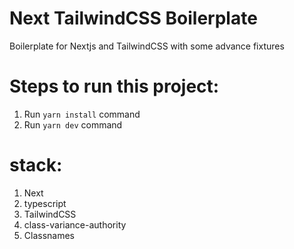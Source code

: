 # Next TailwindCSS Boilerplate

Boilerplate for Nextjs and TailwindCSS with some advance fixtures

# Steps to run this project:

1. Run `yarn install` command
2. Run `yarn dev` command

# stack:

1. Next
2. typescript
3. TailwindCSS
4. class-variance-authority
5. Classnames
